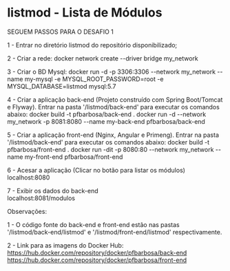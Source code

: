 # listmod - Lista de Módulos

SEGUEM PASSOS PARA O DESAFIO 1

1 - Entrar no diretório listmod do repositório disponibilizado;

2 - Criar a rede:
    docker network create --driver bridge my_network

3 - Criar o BD Mysql:
    docker run -d -p 3306:3306 --network my_network --name my-mysql -e MYSQL_ROOT_PASSWORD=root -e MYSQL_DATABASE=listmod mysql:5.7
	
4 - Criar a aplicação back-end (Projeto construído com Spring Boot/Tomcat e Flyway). Entrar na pasta '/listmod/back-end' para executar os comandos abaixo:
    docker build -t pfbarbosa/back-end .
	docker run -d --network my_network -p 8081:8080 --name my-back-end pfbarbosa/back-end

5 - Criar a aplicação front-end (Nginx, Angular e Primeng). Entrar na pasta '/listmod/back-end' para executar os comandos abaixo:
	docker build -t pfbarbosa/front-end .
	docker run -dit -p 8080:80 --network my_network --name my-front-end pfbarbosa/front-end

6 - Acesar a aplicação (Clicar no botão para listar os módulos)
    localhost:8080

7 - Exibir os dados do back-end 	
	localhost:8081/modulos

Observações: 

1 - O código fonte do back-end e front-end estão nas pastas '/listmod/back-end/listmod' e '/listmod/front-end/listmod' respectivamente.

2 - Link para as imagens do Docker Hub:
	https://hub.docker.com/repository/docker/pfbarbosa/back-end
	https://hub.docker.com/repository/docker/pfbarbosa/front-end
